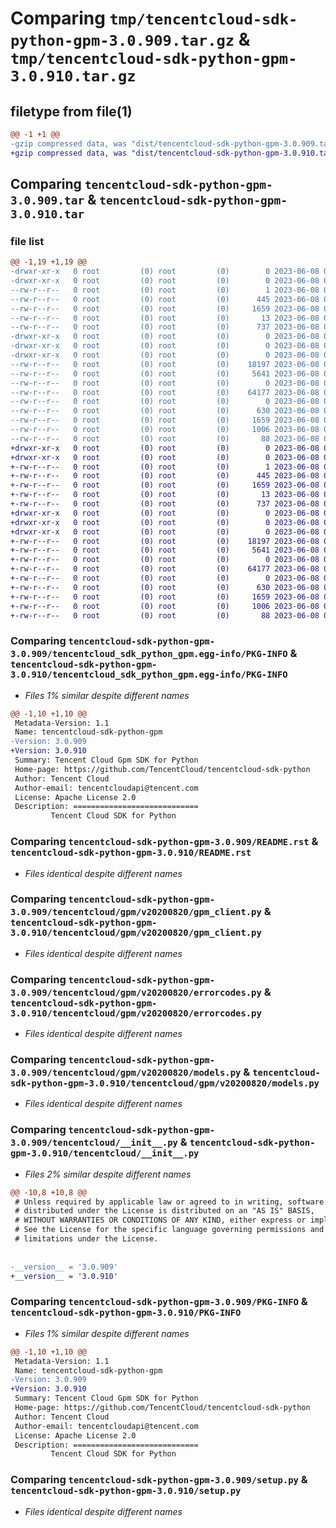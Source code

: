# Comparing `tmp/tencentcloud-sdk-python-gpm-3.0.909.tar.gz` & `tmp/tencentcloud-sdk-python-gpm-3.0.910.tar.gz`

## filetype from file(1)

```diff
@@ -1 +1 @@
-gzip compressed data, was "dist/tencentcloud-sdk-python-gpm-3.0.909.tar", last modified: Thu Jun  8 00:25:58 2023, max compression
+gzip compressed data, was "dist/tencentcloud-sdk-python-gpm-3.0.910.tar", last modified: Thu Jun  8 09:11:55 2023, max compression
```

## Comparing `tencentcloud-sdk-python-gpm-3.0.909.tar` & `tencentcloud-sdk-python-gpm-3.0.910.tar`

### file list

```diff
@@ -1,19 +1,19 @@
-drwxr-xr-x   0 root         (0) root         (0)        0 2023-06-08 00:25:58.000000 tencentcloud-sdk-python-gpm-3.0.909/
-drwxr-xr-x   0 root         (0) root         (0)        0 2023-06-08 00:25:58.000000 tencentcloud-sdk-python-gpm-3.0.909/tencentcloud_sdk_python_gpm.egg-info/
--rw-r--r--   0 root         (0) root         (0)        1 2023-06-08 00:25:58.000000 tencentcloud-sdk-python-gpm-3.0.909/tencentcloud_sdk_python_gpm.egg-info/dependency_links.txt
--rw-r--r--   0 root         (0) root         (0)      445 2023-06-08 00:25:58.000000 tencentcloud-sdk-python-gpm-3.0.909/tencentcloud_sdk_python_gpm.egg-info/SOURCES.txt
--rw-r--r--   0 root         (0) root         (0)     1659 2023-06-08 00:25:58.000000 tencentcloud-sdk-python-gpm-3.0.909/tencentcloud_sdk_python_gpm.egg-info/PKG-INFO
--rw-r--r--   0 root         (0) root         (0)       13 2023-06-08 00:25:58.000000 tencentcloud-sdk-python-gpm-3.0.909/tencentcloud_sdk_python_gpm.egg-info/top_level.txt
--rw-r--r--   0 root         (0) root         (0)      737 2023-06-08 00:25:58.000000 tencentcloud-sdk-python-gpm-3.0.909/README.rst
-drwxr-xr-x   0 root         (0) root         (0)        0 2023-06-08 00:25:58.000000 tencentcloud-sdk-python-gpm-3.0.909/tencentcloud/
-drwxr-xr-x   0 root         (0) root         (0)        0 2023-06-08 00:25:58.000000 tencentcloud-sdk-python-gpm-3.0.909/tencentcloud/gpm/
-drwxr-xr-x   0 root         (0) root         (0)        0 2023-06-08 00:25:58.000000 tencentcloud-sdk-python-gpm-3.0.909/tencentcloud/gpm/v20200820/
--rw-r--r--   0 root         (0) root         (0)    18197 2023-06-08 00:25:58.000000 tencentcloud-sdk-python-gpm-3.0.909/tencentcloud/gpm/v20200820/gpm_client.py
--rw-r--r--   0 root         (0) root         (0)     5641 2023-06-08 00:25:58.000000 tencentcloud-sdk-python-gpm-3.0.909/tencentcloud/gpm/v20200820/errorcodes.py
--rw-r--r--   0 root         (0) root         (0)        0 2023-06-08 00:25:58.000000 tencentcloud-sdk-python-gpm-3.0.909/tencentcloud/gpm/v20200820/__init__.py
--rw-r--r--   0 root         (0) root         (0)    64177 2023-06-08 00:25:58.000000 tencentcloud-sdk-python-gpm-3.0.909/tencentcloud/gpm/v20200820/models.py
--rw-r--r--   0 root         (0) root         (0)        0 2023-06-08 00:25:58.000000 tencentcloud-sdk-python-gpm-3.0.909/tencentcloud/gpm/__init__.py
--rw-r--r--   0 root         (0) root         (0)      630 2023-06-08 00:25:58.000000 tencentcloud-sdk-python-gpm-3.0.909/tencentcloud/__init__.py
--rw-r--r--   0 root         (0) root         (0)     1659 2023-06-08 00:25:58.000000 tencentcloud-sdk-python-gpm-3.0.909/PKG-INFO
--rw-r--r--   0 root         (0) root         (0)     1006 2023-06-08 00:25:58.000000 tencentcloud-sdk-python-gpm-3.0.909/setup.py
--rw-r--r--   0 root         (0) root         (0)       88 2023-06-08 00:25:58.000000 tencentcloud-sdk-python-gpm-3.0.909/setup.cfg
+drwxr-xr-x   0 root         (0) root         (0)        0 2023-06-08 09:11:55.000000 tencentcloud-sdk-python-gpm-3.0.910/
+drwxr-xr-x   0 root         (0) root         (0)        0 2023-06-08 09:11:55.000000 tencentcloud-sdk-python-gpm-3.0.910/tencentcloud_sdk_python_gpm.egg-info/
+-rw-r--r--   0 root         (0) root         (0)        1 2023-06-08 09:11:55.000000 tencentcloud-sdk-python-gpm-3.0.910/tencentcloud_sdk_python_gpm.egg-info/dependency_links.txt
+-rw-r--r--   0 root         (0) root         (0)      445 2023-06-08 09:11:55.000000 tencentcloud-sdk-python-gpm-3.0.910/tencentcloud_sdk_python_gpm.egg-info/SOURCES.txt
+-rw-r--r--   0 root         (0) root         (0)     1659 2023-06-08 09:11:55.000000 tencentcloud-sdk-python-gpm-3.0.910/tencentcloud_sdk_python_gpm.egg-info/PKG-INFO
+-rw-r--r--   0 root         (0) root         (0)       13 2023-06-08 09:11:55.000000 tencentcloud-sdk-python-gpm-3.0.910/tencentcloud_sdk_python_gpm.egg-info/top_level.txt
+-rw-r--r--   0 root         (0) root         (0)      737 2023-06-08 09:11:55.000000 tencentcloud-sdk-python-gpm-3.0.910/README.rst
+drwxr-xr-x   0 root         (0) root         (0)        0 2023-06-08 09:11:55.000000 tencentcloud-sdk-python-gpm-3.0.910/tencentcloud/
+drwxr-xr-x   0 root         (0) root         (0)        0 2023-06-08 09:11:55.000000 tencentcloud-sdk-python-gpm-3.0.910/tencentcloud/gpm/
+drwxr-xr-x   0 root         (0) root         (0)        0 2023-06-08 09:11:55.000000 tencentcloud-sdk-python-gpm-3.0.910/tencentcloud/gpm/v20200820/
+-rw-r--r--   0 root         (0) root         (0)    18197 2023-06-08 09:11:55.000000 tencentcloud-sdk-python-gpm-3.0.910/tencentcloud/gpm/v20200820/gpm_client.py
+-rw-r--r--   0 root         (0) root         (0)     5641 2023-06-08 09:11:55.000000 tencentcloud-sdk-python-gpm-3.0.910/tencentcloud/gpm/v20200820/errorcodes.py
+-rw-r--r--   0 root         (0) root         (0)        0 2023-06-08 09:11:55.000000 tencentcloud-sdk-python-gpm-3.0.910/tencentcloud/gpm/v20200820/__init__.py
+-rw-r--r--   0 root         (0) root         (0)    64177 2023-06-08 09:11:55.000000 tencentcloud-sdk-python-gpm-3.0.910/tencentcloud/gpm/v20200820/models.py
+-rw-r--r--   0 root         (0) root         (0)        0 2023-06-08 09:11:55.000000 tencentcloud-sdk-python-gpm-3.0.910/tencentcloud/gpm/__init__.py
+-rw-r--r--   0 root         (0) root         (0)      630 2023-06-08 09:11:55.000000 tencentcloud-sdk-python-gpm-3.0.910/tencentcloud/__init__.py
+-rw-r--r--   0 root         (0) root         (0)     1659 2023-06-08 09:11:55.000000 tencentcloud-sdk-python-gpm-3.0.910/PKG-INFO
+-rw-r--r--   0 root         (0) root         (0)     1006 2023-06-08 09:11:55.000000 tencentcloud-sdk-python-gpm-3.0.910/setup.py
+-rw-r--r--   0 root         (0) root         (0)       88 2023-06-08 09:11:55.000000 tencentcloud-sdk-python-gpm-3.0.910/setup.cfg
```

### Comparing `tencentcloud-sdk-python-gpm-3.0.909/tencentcloud_sdk_python_gpm.egg-info/PKG-INFO` & `tencentcloud-sdk-python-gpm-3.0.910/tencentcloud_sdk_python_gpm.egg-info/PKG-INFO`

 * *Files 1% similar despite different names*

```diff
@@ -1,10 +1,10 @@
 Metadata-Version: 1.1
 Name: tencentcloud-sdk-python-gpm
-Version: 3.0.909
+Version: 3.0.910
 Summary: Tencent Cloud Gpm SDK for Python
 Home-page: https://github.com/TencentCloud/tencentcloud-sdk-python
 Author: Tencent Cloud
 Author-email: tencentcloudapi@tencent.com
 License: Apache License 2.0
 Description: ============================
         Tencent Cloud SDK for Python
```

### Comparing `tencentcloud-sdk-python-gpm-3.0.909/README.rst` & `tencentcloud-sdk-python-gpm-3.0.910/README.rst`

 * *Files identical despite different names*

### Comparing `tencentcloud-sdk-python-gpm-3.0.909/tencentcloud/gpm/v20200820/gpm_client.py` & `tencentcloud-sdk-python-gpm-3.0.910/tencentcloud/gpm/v20200820/gpm_client.py`

 * *Files identical despite different names*

### Comparing `tencentcloud-sdk-python-gpm-3.0.909/tencentcloud/gpm/v20200820/errorcodes.py` & `tencentcloud-sdk-python-gpm-3.0.910/tencentcloud/gpm/v20200820/errorcodes.py`

 * *Files identical despite different names*

### Comparing `tencentcloud-sdk-python-gpm-3.0.909/tencentcloud/gpm/v20200820/models.py` & `tencentcloud-sdk-python-gpm-3.0.910/tencentcloud/gpm/v20200820/models.py`

 * *Files identical despite different names*

### Comparing `tencentcloud-sdk-python-gpm-3.0.909/tencentcloud/__init__.py` & `tencentcloud-sdk-python-gpm-3.0.910/tencentcloud/__init__.py`

 * *Files 2% similar despite different names*

```diff
@@ -10,8 +10,8 @@
 # Unless required by applicable law or agreed to in writing, software
 # distributed under the License is distributed on an "AS IS" BASIS,
 # WITHOUT WARRANTIES OR CONDITIONS OF ANY KIND, either express or implied.
 # See the License for the specific language governing permissions and
 # limitations under the License.
 
 
-__version__ = '3.0.909'
+__version__ = '3.0.910'
```

### Comparing `tencentcloud-sdk-python-gpm-3.0.909/PKG-INFO` & `tencentcloud-sdk-python-gpm-3.0.910/PKG-INFO`

 * *Files 1% similar despite different names*

```diff
@@ -1,10 +1,10 @@
 Metadata-Version: 1.1
 Name: tencentcloud-sdk-python-gpm
-Version: 3.0.909
+Version: 3.0.910
 Summary: Tencent Cloud Gpm SDK for Python
 Home-page: https://github.com/TencentCloud/tencentcloud-sdk-python
 Author: Tencent Cloud
 Author-email: tencentcloudapi@tencent.com
 License: Apache License 2.0
 Description: ============================
         Tencent Cloud SDK for Python
```

### Comparing `tencentcloud-sdk-python-gpm-3.0.909/setup.py` & `tencentcloud-sdk-python-gpm-3.0.910/setup.py`

 * *Files identical despite different names*

